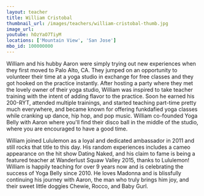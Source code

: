 ```yaml
---
layout: teacher
title: William Cristobal
thumbnail_url: /images/teachers/william-cristobal-thumb.jpg
image_url: 
youtube: hOzYaO7TiyM
locations: ['Mountain View', 'San Jose']
mbo_id: 100000000
---
```


William and his hubby Aaron were simply trying out new experiences when they first moved to Palo Alto, CA. They jumped on an opportunity to volunteer their time at a yoga studio in exchange for free classes and they got hooked on the practice instantly. After hosting a party where they met the lovely owner of their yoga studio, William was inspired to take teacher training with the intent of adding flavor to the practice. Soon he earned his 200-RYT, attended multiple trainings, and started teaching part-time pretty much everywhere, and became known for offering funkdafied yoga classes while cranking up dance, hip hop, and pop music. William co-founded Yoga Belly with Aaron where you'll find their disco ball in the middle of the studio, where you are encouraged to have a good time.

William joined Lululemon as a loyal and dedicated ambassador in 2011 and still rocks that title to this day. His random experiences includes a cameo appearance on the hit show Dating Naked, and his claim to fame is being a featured teacher at Wanderlust Squaw Valley 2015, thanks to Lululemon! William is happily teaching for over 9 years now and is celebrating the success of Yoga Belly since 2010. He loves Madonna and is blissfully continuing his journey with Aaron, the man who truly brings him joy, and their sweet little doggies Chewie, Rocco, and Baby Gurl.
